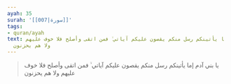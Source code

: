 ```yaml
---
ayah: 35
surah: '[[007|سورة]]'
tags:
- quran/ayah
text: يا بني آدم إما يأتينكم رسل منكم يقصون عليكم آياتي ۙ فمن اتقى وأصلح فلا خوف عليهم
  ولا هم يحزنون
---
```

> يا بني آدم إما يأتينكم رسل منكم يقصون عليكم آياتي ۙ فمن اتقى وأصلح فلا خوف عليهم ولا هم يحزنون
